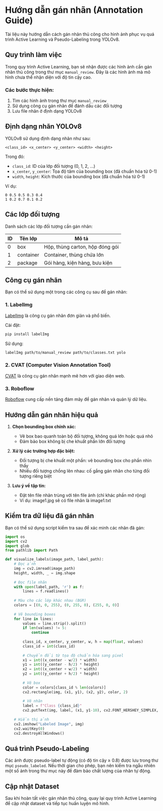 # Hướng dẫn gán nhãn (Annotation Guide)

Tài liệu này hướng dẫn cách gán nhãn thủ công cho hình ảnh phục vụ quá trình Active Learning và Pseudo-Labeling trong YOLOv8.

## Quy trình làm việc

Trong quy trình Active Learning, bạn sẽ nhận được các hình ảnh cần gán nhãn thủ công trong thư mục `manual_review`. Đây là các hình ảnh mà mô hình chưa thể nhận diện với độ tin cậy cao.

### Các bước thực hiện:

1. Tìm các hình ảnh trong thư mục `manual_review`
2. Sử dụng công cụ gán nhãn để đánh dấu các đối tượng
3. Lưu file nhãn ở định dạng YOLOv8

## Định dạng nhãn YOLOv8

YOLOv8 sử dụng định dạng nhãn như sau:

```
<class_id> <x_center> <y_center> <width> <height>
```

Trong đó:
- `class_id`: ID của lớp đối tượng (0, 1, 2, ...)
- `x_center`, `y_center`: Tọa độ tâm của bounding box (đã chuẩn hóa từ 0-1)
- `width`, `height`: Kích thước của bounding box (đã chuẩn hóa từ 0-1)

Ví dụ:
```
0 0.5 0.5 0.3 0.4
1 0.2 0.7 0.1 0.2
```

## Các lớp đối tượng

Danh sách các lớp đối tượng cần gán nhãn:

| ID | Tên lớp    | Mô tả                                    |
|----|------------|------------------------------------------|
| 0  | box        | Hộp, thùng carton, hộp đóng gói          |
| 1  | container  | Container, thùng chứa lớn                |
| 2  | package    | Gói hàng, kiện hàng, bưu kiện            |

## Công cụ gán nhãn

Bạn có thể sử dụng một trong các công cụ sau để gán nhãn:

### 1. LabelImg

[LabelImg](https://github.com/heartexlabs/labelImg) là công cụ gán nhãn đơn giản và phổ biến.

Cài đặt:
```bash
pip install labelImg
```

Sử dụng:
```bash
labelImg path/to/manual_review path/to/classes.txt yolo
```

### 2. CVAT (Computer Vision Annotation Tool)

[CVAT](https://github.com/opencv/cvat) là công cụ gán nhãn mạnh mẽ hơn với giao diện web.

### 3. Roboflow

[Roboflow](https://roboflow.com/) cung cấp nền tảng đám mây để gán nhãn và quản lý dữ liệu.

## Hướng dẫn gán nhãn hiệu quả

1. **Chọn bounding box chính xác:**
   - Vẽ box bao quanh toàn bộ đối tượng, không quá lớn hoặc quá nhỏ
   - Đảm bảo box không bị che khuất phần lớn đối tượng

2. **Xử lý các trường hợp đặc biệt:**
   - Đối tượng bị che khuất một phần: vẽ bounding box cho phần nhìn thấy
   - Nhiều đối tượng chồng lên nhau: cố gắng gán nhãn cho từng đối tượng riêng biệt

3. **Lưu ý về tập tin:**
   - Đặt tên file nhãn trùng với tên file ảnh (chỉ khác phần mở rộng)
   - Ví dụ: image1.jpg sẽ có file nhãn là image1.txt

## Kiểm tra dữ liệu đã gán nhãn

Bạn có thể sử dụng script kiểm tra sau để xác minh các nhãn đã gán:

```python
import os
import cv2
import glob
from pathlib import Path

def visualize_labels(image_path, label_path):
    # Đọc ảnh
    img = cv2.imread(image_path)
    height, width, _ = img.shape
    
    # Đọc file nhãn
    with open(label_path, 'r') as f:
        lines = f.readlines()
    
    # Màu cho các lớp khác nhau (BGR)
    colors = [(0, 0, 255), (0, 255, 0), (255, 0, 0)]
    
    # Vẽ bounding boxes
    for line in lines:
        values = line.strip().split()
        if len(values) != 5:
            continue
            
        class_id, x_center, y_center, w, h = map(float, values)
        class_id = int(class_id)
        
        # Chuyển đổi từ tọa độ chuẩn hóa sang pixel
        x1 = int((x_center - w/2) * width)
        y1 = int((y_center - h/2) * height)
        x2 = int((x_center + w/2) * width)
        y2 = int((y_center + h/2) * height)
        
        # Vẽ box
        color = colors[class_id % len(colors)]
        cv2.rectangle(img, (x1, y1), (x2, y2), color, 2)
        
        # Vẽ nhãn
        label = f"Class {class_id}"
        cv2.putText(img, label, (x1, y1-10), cv2.FONT_HERSHEY_SIMPLEX, 0.5, color, 2)
    
    # Hiển thị ảnh
    cv2.imshow("Labeled Image", img)
    cv2.waitKey(0)
    cv2.destroyAllWindows()
```

## Quá trình Pseudo-Labeling

Các ảnh được pseudo-label tự động (có độ tin cậy ≥ 0.8) được lưu trong thư mục `pseudo_labeled`. Nếu thời gian cho phép, bạn nên kiểm tra ngẫu nhiên một số ảnh trong thư mục này để đảm bảo chất lượng của nhãn tự động.

## Cập nhật Dataset

Sau khi hoàn tất việc gán nhãn thủ công, quay lại quy trình Active Learning để cập nhật dataset và tiếp tục huấn luyện mô hình. 